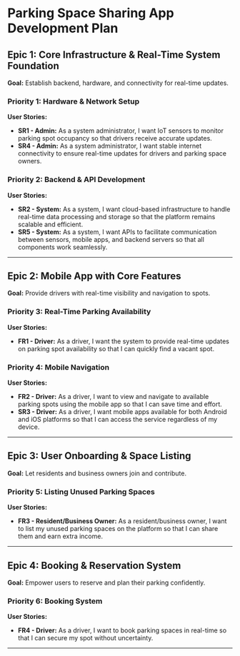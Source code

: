 # Parking Space Sharing App Development Plan

## Epic 1: Core Infrastructure & Real-Time System Foundation
**Goal:** Establish backend, hardware, and connectivity for real-time updates.

### Priority 1: Hardware & Network Setup
**User Stories:**
- **SR1 - Admin:** As a system administrator, I want IoT sensors to monitor parking spot occupancy so that drivers receive accurate updates.
- **SR4 - Admin:** As a system administrator, I want stable internet connectivity to ensure real-time updates for drivers and parking space owners.

### Priority 2: Backend & API Development
**User Stories:**
- **SR2 - System:** As a system, I want cloud-based infrastructure to handle real-time data processing and storage so that the platform remains scalable and efficient.
- **SR5 - System:** As a system, I want APIs to facilitate communication between sensors, mobile apps, and backend servers so that all components work seamlessly.
---

## Epic 2: Mobile App with Core Features
**Goal:** Provide drivers with real-time visibility and navigation to spots.

### Priority 3: Real-Time Parking Availability
**User Stories:**
- **FR1 - Driver:** As a driver, I want the system to provide real-time updates on parking spot availability so that I can quickly find a vacant spot.

### Priority 4: Mobile Navigation
**User Stories:**
- **FR2 - Driver:** As a driver, I want to view and navigate to available parking spots using the mobile app so that I can save time and effort.
- **SR3 - Driver:** As a driver, I want mobile apps available for both Android and iOS platforms so that I can access the service regardless of my device.
---

## Epic 3: User Onboarding & Space Listing
**Goal:** Let residents and business owners join and contribute.

### Priority 5: Listing Unused Parking Spaces
**User Stories:**
- **FR3 - Resident/Business Owner:** As a resident/business owner, I want to list my unused parking spaces on the platform so that I can share them and earn extra income.

---

## Epic 4: Booking & Reservation System
**Goal:** Empower users to reserve and plan their parking confidently.

### Priority 6: Booking System
**User Stories:**
- **FR4 - Driver:** As a driver, I want to book parking spaces in real-time so that I can secure my spot without uncertainty.

---